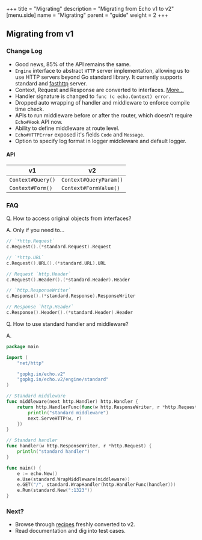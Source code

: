 +++
title = "Migrating"
description = "Migrating from Echo v1 to v2"
[menu.side]
  name = "Migrating"
  parent = "guide"
  weight = 2
+++

## Migrating from v1

### Change Log

- Good news, 85% of the API remains the same.
- `Engine` interface to abstract `HTTP` server implementation, allowing
us to use HTTP servers beyond Go standard library. It currently supports standard and [fasthttp](https://github.com/valyala/fasthttp) server.
- Context, Request and Response are converted to interfaces. [More...](https://github.com/labstack/echo/issues/146)
- Handler signature is changed to `func (c echo.Context) error`.
- Dropped auto wrapping of handler and middleware to enforce compile time check.
- APIs to run middleware before or after the router, which doesn't require `Echo#Hook` API now.
- Ability to define middleware at route level.
- `Echo#HTTPError` exposed it's fields `Code` and `Message`.
- Option to specify log format in logger middleware and default logger.

#### API

v1 | v2
--- | ---
`Context#Query()` | `Context#QueryParam()`
`Context#Form()`  | `Context#FormValue()`

### FAQ

Q. How to access original objects from interfaces?

A. Only if you need to...

```go
// `*http.Request`
c.Request().(*standard.Request).Request

// `*http.URL`
c.Request().URL().(*standard.URL).URL

// Request `http.Header`
c.Request().Header().(*standard.Header).Header

// `http.ResponseWriter`
c.Response().(*standard.Response).ResponseWriter

// Response `http.Header`
c.Response().Header().(*standard.Header).Header
```

Q. How to use standard handler and middleware?

A.

```go
package main

import (
	"net/http"

	"gopkg.in/echo.v2"
	"gopkg.in/echo.v2/engine/standard"
)

// Standard middleware
func middleware(next http.Handler) http.Handler {
	return http.HandlerFunc(func(w http.ResponseWriter, r *http.Request) {
		println("standard middleware")
		next.ServeHTTP(w, r)
	})
}

// Standard handler
func handler(w http.ResponseWriter, r *http.Request) {
	println("standard handler")
}

func main() {
	e := echo.New()
	e.Use(standard.WrapMiddleware(middleware))
	e.GET("/", standard.WrapHandler(http.HandlerFunc(handler)))
	e.Run(standard.New(":1323"))
}
```

### Next?

- Browse through [recipes](/recipes/hello-world) freshly converted to v2.
- Read documentation and dig into test cases.

